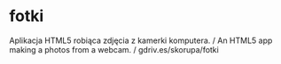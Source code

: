 # fotki
Aplikacja HTML5 robiąca zdjęcia z kamerki komputera. / An HTML5 app making a photos from a webcam. / gdriv.es/skorupa/fotki
